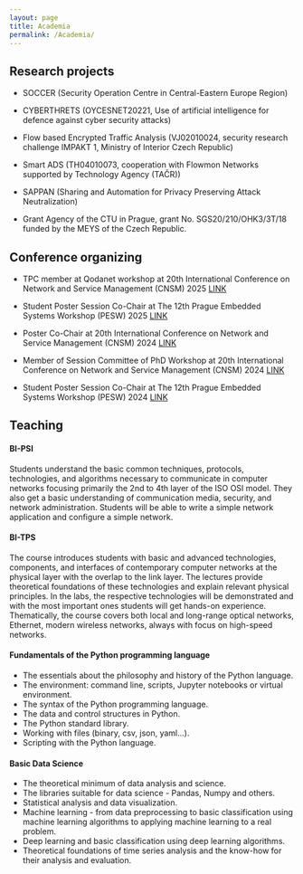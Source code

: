 ```yaml
---
layout: page
title: Academia
permalink: /Academia/
---
```


## Research projects

- SOCCER (Security Operation Centre in Central-Eastern Europe Region)

- CYBERTHRETS (OYCESNET20221, Use of artificial intelligence for defence against cyber security attacks)

- Flow based Encrypted Traffic Analysis (VJ02010024, security research challenge IMPAKT 1, Ministry of Interior Czech Republic)

- Smart ADS (TH04010073, cooperation with Flowmon Networks supported by Technology Agency (TAČR))

- SAPPAN (Sharing and Automation for Privacy Preserving Attack Neutralization)

- Grant Agency of the CTU in Prague, grant No. SGS20/210/OHK3/3T/18 funded by the MEYS of the Czech Republic.

## Conference organizing

- TPC member at Qodanet workshop at 20th International Conference on Network and Service Management (CNSM) 2025 [LINK](http://www.cnsm-conf.org/2025)

- Student Poster Session Co-Chair at The 12th Prague Embedded Systems Workshop (PESW) 2025 [LINK](https://pesw.fit.cvut.cz/2025/index.php?page=Committees)

- Poster Co-Chair at 20th International Conference on Network and Service Management (CNSM) 2024 [LINK](http://www.cnsm-conf.org/2024/committees.html)

- Member of Session Committee of PhD Workshop at 20th International Conference on Network and Service Management (CNSM) 2024 [LINK](http://www.cnsm-conf.org/2024/cfphd.html)

- Student Poster Session Co-Chair at The 12th Prague Embedded Systems Workshop (PESW) 2024 [LINK](https://pesw.fit.cvut.cz/2024/index.php?page=Committees)

## Teaching

#### BI-PSI

Students understand the basic common techniques, protocols, technologies, and algorithms necessary to communicate in computer networks focusing primarily the 2nd to 4th layer of the ISO OSI model. They also get a basic understanding of communication media, security, and network administration. Students will be able to write a simple network application and configure a simple network.

#### BI-TPS

The course introduces students with basic and advanced technologies, components, and interfaces of contemporary computer networks at the physical layer with the overlap to the link layer. The lectures provide theoretical foundations of these technologies and explain relevant physical principles. In the labs, the respective technologies will be demonstrated and with the most important ones students will get hands-on experience. Thematically, the course covers both local and long-range optical networks, Ethernet, modern wireless networks, always with focus on high-speed networks.

#### Fundamentals of the Python programming language

- The essentials about the philosophy and history of the Python language.
- The environment: command line, scripts, Jupyter notebooks or virtual environment.
- The syntax of the Python programming language.
- The data and control structures in Python.
- The Python standard library.
- Working with files (binary, csv, json, yaml...).
- Scripting with the Python language.

#### Basic Data Science

- The theoretical minimum of data analysis and science.
- The libraries suitable for data science - Pandas, Numpy and others.
- Statistical analysis and data visualization.
- Machine learning - from data preprocessing to basic classification using machine learning algorithms to applying machine learning to a real problem.
- Deep learning and basic classification using deep learning algorithms.
- Theoretical foundations of time series analysis and the know-how for their analysis and evaluation.
